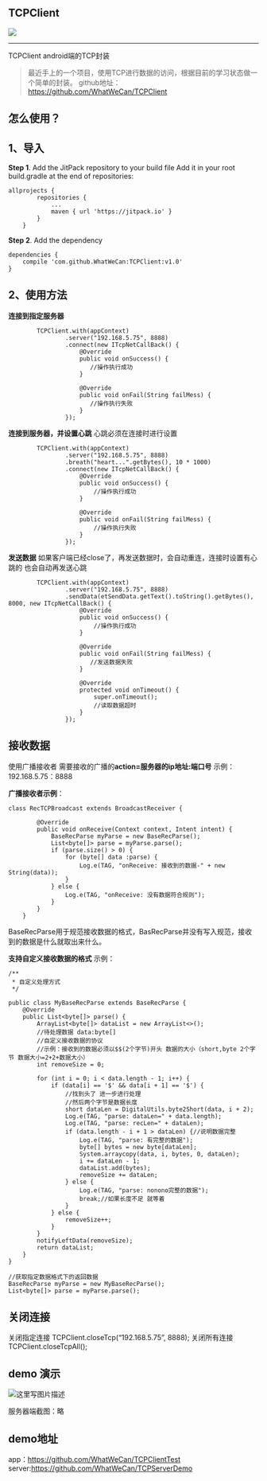 TCPClient
---------

  [![](https://jitpack.io/v/WhatWeCan/TCPClient.svg)](https://jitpack.io/#WhatWeCan/TCPClient)

----------
TCPClient android端的TCP封装

> 最近手上的一个项目，使用TCP进行数据的访问，根据目前的学习状态做一个简单的封装。
> github地址：https://github.com/WhatWeCan/TCPClient

怎么使用？
-----

1、导入
----

**Step 1**. Add the JitPack repository to your build file
Add it in your root build.gradle at the end of repositories:

```
allprojects {
        repositories {
            ...
            maven { url 'https://jitpack.io' }
        }
    }
```
**Step 2**. Add the dependency

```
dependencies {
    compile 'com.github.WhatWeCan:TCPClient:v1.0'
}
```

2、使用方法
------

**连接到指定服务器**
```
		TCPClient.with(appContext)
                .server("192.168.5.75", 8888)
                .connect(new ITcpNetCallBack() {
                    @Override
                    public void onSuccess() {
                       //操作执行成功
                    }

                    @Override
                    public void onFail(String failMess) {
                       //操作执行失败 
                    }
                });
```
**连接到服务器，并设置心跳**
心跳必须在连接时进行设置

```
		TCPClient.with(appContext)
                .server("192.168.5.75", 8888)
                .breath("heart...".getBytes(), 10 * 1000)
                .connect(new ITcpNetCallBack() {
                    @Override
                    public void onSuccess() {
                        //操作执行成功
                    }

                    @Override
                    public void onFail(String failMess) {
                        //操作执行失败
                    }
                });
```

**发送数据**
如果客户端已经close了，再发送数据时，会自动重连，连接时设置有心跳的 也会自动再发送心跳

```
		TCPClient.with(appContext)
                .server("192.168.5.75", 8888)
                .sendData(etSendData.getText().toString().getBytes(), 8000, new ITcpNetCallBack() {
                    @Override
                    public void onSuccess() {
                        //操作执行成功
                    }

                    @Override
                    public void onFail(String failMess) {
                       //发送数据失败
                    }

                    @Override
                    protected void onTimeout() {
                        super.onTimeout();
                        //读取数据超时
                    }
                });
```

接收数据
----

使用广播接收者
需要接收的广播的**action=服务器的ip地址:端口号**
示例：192.168.5.75：8888

**广播接收者示例**：

```
class RecTCPBroadcast extends BroadcastReceiver {

        @Override
        public void onReceive(Context context, Intent intent) {
            BaseRecParse myParse = new BaseRecParse();
            List<byte[]> parse = myParse.parse();
            if (parse.size() > 0) {
                for (byte[] data :parse) {
                    Log.e(TAG, "onReceive: 接收到的数据-" + new String(data));
                }
            } else {
                Log.e(TAG, "onReceive: 没有数据符合规则");
            }
        }
    }
```

BaseRecParse用于规范接收数据的格式，BasRecParse并没有写入规范，接收到的数据是什么就取出来什么。

**支持自定义接收数据的格式**
示例：

```
/**
 * 自定义处理方式
 */

public class MyBaseRecParse extends BaseRecParse {
    @Override
    public List<byte[]> parse() {
        ArrayList<byte[]> dataList = new ArrayList<>();
        //待处理数据 data:byte[]
        //自定义接收数据的协议
        //示例：接收到的数据必须以$$(2个字节)开头 数据的大小（short,byte 2个字节 数据大小=2+2+数据大小）
        int removeSize = 0;

        for (int i = 0; i < data.length - 1; i++) {
            if (data[i] == '$' && data[i + 1] == '$') {
                //找到头了 进一步进行处理
                //然后两个字节是数据长度
                short dataLen = DigitalUtils.byte2Short(data, i + 2);
                Log.e(TAG, "parse: dataLen=" + data.length);
                Log.e(TAG, "parse: recLen=" + dataLen);
                if (data.length - i + 1 > dataLen) {//说明数据完整
                    Log.e(TAG, "parse: 有完整的数据");
                    byte[] bytes = new byte[dataLen];
                    System.arraycopy(data, i, bytes, 0, dataLen);
                    i += dataLen - 1;
                    dataList.add(bytes);
                    removeSize += dataLen;
                } else {
                    Log.e(TAG, "parse: nonono完整的数据");
                    break;//如果长度不足 就等着
                }
            } else {
                removeSize++;
            }
        }
        notifyLeftData(removeSize);
        return dataList;
    }
}
```

```
//获取指定数据格式下的返回数据
BaseRecParse myParse = new MyBaseRecParse();
List<byte[]> parse = myParse.parse();
```

关闭连接
----

关闭指定连接
TCPClient.closeTcp(“192.168.5.75”, 8888);
关闭所有连接
TCPClient.closeTcpAll();

demo 演示
-------

![这里写图片描述](http://img.blog.csdn.net/20170629160503721?watermark/2/text/aHR0cDovL2Jsb2cuY3Nkbi5uZXQvdTAxMjM5MTg3Ng==/font/5a6L5L2T/fontsize/400/fill/I0JBQkFCMA==/dissolve/70/gravity/SouthEast)

服务器端截图：略

demo地址
------

app：https://github.com/WhatWeCan/TCPClientTest
server:https://github.com/WhatWeCan/TCPServerDemo
